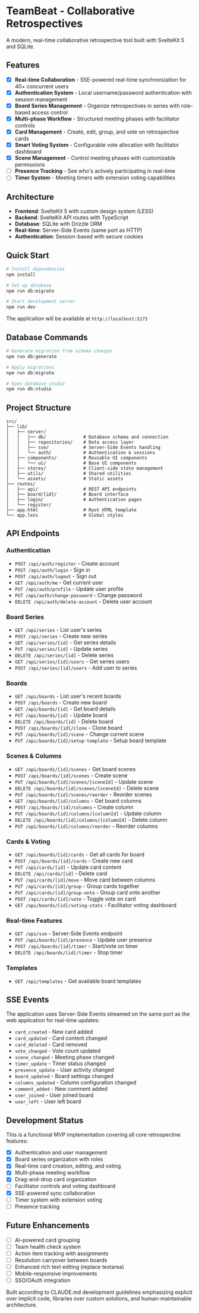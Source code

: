 # TeamBeat - Collaborative Retrospectives

A modern, real-time collaborative retrospective tool built with SvelteKit 5 and SQLite.

## Features

- [x] **Real-time Collaboration** - SSE-powered real-time synchronization for 40+ concurrent users
- [x] **Authentication System** - Local username/password authentication with session management
- [x] **Board Series Management** - Organize retrospectives in series with role-based access control
- [x] **Multi-phase Workflow** - Structured meeting phases with facilitator controls
- [x] **Card Management** - Create, edit, group, and vote on retrospective cards
- [x] **Smart Voting System** - Configurable vote allocation with facilitator dashboard
- [x] **Scene Management** - Control meeting phases with customizable permissions
- [ ] **Presence Tracking** - See who's actively participating in real-time
- [ ] **Timer System** - Meeting timers with extension voting capabilities

## Architecture

- **Frontend**: SvelteKit 5 with custom design system (LESS)
- **Backend**: SvelteKit API routes with TypeScript
- **Database**: SQLite with Drizzle ORM
- **Real-time**: Server-Side Events (same port as HTTP)
- **Authentication**: Session-based with secure cookies

## Quick Start

```bash
# Install dependencies
npm install

# Set up database
npm run db:migrate

# Start development server
npm run dev
```

The application will be available at `http://localhost:5173`

## Database Commands

```bash
# Generate migration from schema changes
npm run db:generate

# Apply migrations
npm run db:migrate

# Open database studio
npm run db:studio
```

## Project Structure

```
src/
├── lib/
│   ├── server/
│   │   ├── db/              # Database schema and connection
│   │   ├── repositories/    # Data access layer
│   │   ├── sse/             # Server-Side Events handling
│   │   └── auth/            # Authentication & sessions
│   ├── components/          # Reusable UI components
│   │   └── ui/              # Base UI components
│   ├── stores/              # Client-side state management
│   ├── utils/               # Shared utilities
│   └── assets/              # Static assets
├── routes/
│   ├── api/                 # REST API endpoints
│   ├── board/[id]/          # Board interface
│   ├── login/               # Authentication pages
│   └── register/
├── app.html                 # Root HTML template
└── app.less                 # Global styles
```

## API Endpoints

### Authentication
- `POST /api/auth/register` - Create account
- `POST /api/auth/login` - Sign in
- `POST /api/auth/logout` - Sign out
- `GET /api/auth/me` - Get current user
- `PUT /api/auth/profile` - Update user profile
- `PUT /api/auth/change-password` - Change password
- `DELETE /api/auth/delete-account` - Delete user account

### Board Series
- `GET /api/series` - List user's series
- `POST /api/series` - Create new series
- `GET /api/series/[id]` - Get series details
- `PUT /api/series/[id]` - Update series
- `DELETE /api/series/[id]` - Delete series
- `GET /api/series/[id]/users` - Get series users
- `POST /api/series/[id]/users` - Add user to series

### Boards
- `GET /api/boards` - List user's recent boards
- `POST /api/boards` - Create new board
- `GET /api/boards/[id]` - Get board details
- `PUT /api/boards/[id]` - Update board
- `DELETE /api/boards/[id]` - Delete board
- `POST /api/boards/[id]/clone` - Clone board
- `PUT /api/boards/[id]/scene` - Change current scene
- `PUT /api/boards/[id]/setup-template` - Setup board template

### Scenes & Columns
- `GET /api/boards/[id]/scenes` - Get board scenes
- `POST /api/boards/[id]/scenes` - Create scene
- `PUT /api/boards/[id]/scenes/[sceneId]` - Update scene
- `DELETE /api/boards/[id]/scenes/[sceneId]` - Delete scene
- `PUT /api/boards/[id]/scenes/reorder` - Reorder scenes
- `GET /api/boards/[id]/columns` - Get board columns
- `POST /api/boards/[id]/columns` - Create column
- `PUT /api/boards/[id]/columns/[columnId]` - Update column
- `DELETE /api/boards/[id]/columns/[columnId]` - Delete column
- `PUT /api/boards/[id]/columns/reorder` - Reorder columns

### Cards & Voting
- `GET /api/boards/[id]/cards` - Get all cards for board
- `POST /api/boards/[id]/cards` - Create new card
- `PUT /api/cards/[id]` - Update card content
- `DELETE /api/cards/[id]` - Delete card
- `PUT /api/cards/[id]/move` - Move card between columns
- `PUT /api/cards/[id]/group` - Group cards together
- `PUT /api/cards/[id]/group-onto` - Group card onto another
- `POST /api/cards/[id]/vote` - Toggle vote on card
- `GET /api/boards/[id]/voting-stats` - Facilitator voting dashboard

### Real-time Features
- `GET /api/sse` - Server-Side Events endpoint
- `PUT /api/boards/[id]/presence` - Update user presence
- `POST /api/boards/[id]/timer` - Start/vote on timer
- `DELETE /api/boards/[id]/timer` - Stop timer

### Templates
- `GET /api/templates` - Get available board templates

## SSE Events

The application uses Server-Side Events streamed on the same port as the web application for real-time updates:

- `card_created` - New card added
- `card_updated` - Card content changed
- `card_deleted` - Card removed
- `vote_changed` - Vote count updated
- `scene_changed` - Meeting phase changed
- `timer_update` - Timer status changed
- `presence_update` - User activity changed
- `board_updated` - Board settings changed
- `columns_updated` - Column configuration changed
- `comment_added` - New comment added
- `user_joined` - User joined board
- `user_left` - User left board

## Development Status

This is a functional MVP implementation covering all core retrospective features:

- [x] Authentication and user management
- [x] Board series organization with roles
- [x] Real-time card creation, editing, and voting
- [x] Multi-phase meeting workflow
- [x] Drag-and-drop card organization
- [ ] Facilitator controls and voting dashboard
- [x] SSE-powered sync collaboration
- [ ] Timer system with extension voting
- [ ] Presence tracking

## Future Enhancements

- [ ] AI-powered card grouping
- [ ] Team health check system
- [ ] Action item tracking with assignments
- [ ] Resolution carryover between boards
- [ ] Enhanced rich text editing (replace textarea)
- [ ] Mobile-responsive improvements
- [ ] SSO/OAuth integration

Built according to CLAUDE.md development guidelines emphasizing explicit over implicit code, libraries over custom solutions, and human-maintainable architecture.
